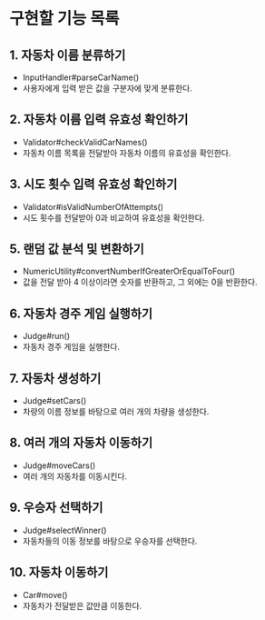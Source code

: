 # 구현할 기능 목록
## 1. 자동차 이름 분류하기
- InputHandler#parseCarName()
- 사용자에게 입력 받은 값을 구분자에 맞게 분류한다.

## 2. 자동차 이름 입력 유효성 확인하기
- Validator#checkValidCarNames()
- 자동차 이름 목록을 전달받아 자동차 이름의 유효성을 확인한다.

## 3. 시도 횟수 입력 유효성 확인하기
- Validator#isValidNumberOfAttempts()
- 시도 횟수를 전달받아 0과 비교하여 유효성을 확인한다.

## 5. 랜덤 값 분석 및 변환하기
- NumericUtility#convertNumberIfGreaterOrEqualToFour()
- 값을 전달 받아 4 이상이라면 숫자를 반환하고, 그 외에는 0을 반환한다.

## 6. 자동차 경주 게임 실행하기
- Judge#run()
- 자동차 경주 게임을 실행한다.

## 7. 자동차 생성하기
- Judge#setCars()
- 차량의 이름 정보를 바탕으로 여러 개의 차량을 생성한다.

## 8. 여러 개의 자동차 이동하기
- Judge#moveCars()
- 여러 개의 자동차를 이동시킨다.

## 9. 우승자 선택하기
- Judge#selectWinner()
- 자동차들의 이동 정보를 바탕으로 우승자를 선택한다.

## 10. 자동차 이동하기
- Car#move()
- 자동차가 전달받은 값만큼 이동한다.

